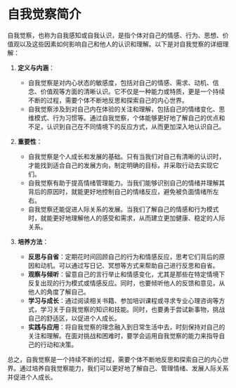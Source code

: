# 自我觉察简介

自我觉察，也称为自我感知或自我认识，是指个体对自己的情感、行为、思想、价值观以及这些因素如何影响自己和他人的认识和理解。以下是对自我觉察的详细理解：
1. **定义与内涵**：
    - 自我觉察是对内心状态的敏感度，包括对自己的情感、需求、动机、信念、价值观等方面的清晰认识。它不仅是一种能力或特质，更是一个持续不断的过程，需要个体不断地反思和探索自己的内心世界。
    - 自我觉察涉及到对自己内在体验的关注和理解，包括自己的情绪变化、思维模式、行为习惯等。通过自我觉察，个体能够更好地了解自己的优点和不足，认识到自己在不同情境下的反应方式，从而更加深入地认识自己。

2. **重要性**：
    - 自我觉察是个人成长和发展的基础。只有当我们对自己有清晰的认识时，才能找到适合自己的发展方向，制定明确的目标，并采取行动去实现它们。
    - 自我觉察有助于提高情绪管理能力。当我们能够识别自己的情绪并理解其背后的原因时，就能更好地控制自己的情绪反应，避免被负面情绪所左右。
    - 自我觉察还能促进人际关系的发展。当我们了解自己的情感和行为模式时，就能更好地理解他人的感受和需求，从而建立更加健康、稳定的人际关系。

3. **培养方法**：
    - **反思与自省**：定期花时间回顾自己的行为和情感反应，思考它们背后的原因和动机。可以通过写日记、冥想等方式来帮助自己进行反思和自省。
    - **观察与倾听**：留意自己的言行举止和情感变化，尤其是那些在特定情境下反复出现的行为模式或情感反应。同时，也要倾听他人的反馈和意见，从他人的角度了解自己。
    - **学习与成长**：通过阅读相关书籍、参加培训课程或寻求专业心理咨询等方式，学习关于自我觉察的知识和技能。同时，也要勇于尝试新事物，挑战自己的舒适区，以促进个人成长。
    - **实践与应用**：将自我觉察的理念融入到日常生活中去，时刻保持对自己的关注和理解。在面对挑战和困难时，要学会运用自我觉察的能力来指导自己的行动和决策。

总之，自我觉察是一个持续不断的过程，需要个体不断地反思和探索自己的内心世界。通过培养自我觉察能力，我们可以更好地了解自己、管理情绪、发展人际关系并促进个人成长。
